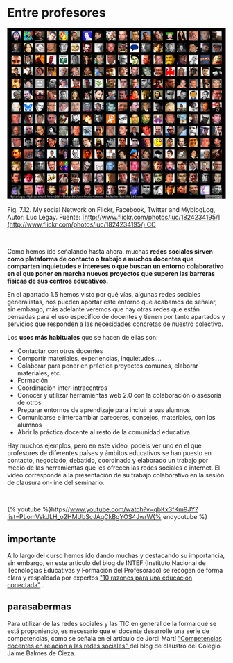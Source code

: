 
# Entre profesores


![](img/1824234195_e6b913c563_z.jpg)

Fig. 7.12. My social Network on Flickr, Facebook, Twitter and MyblogLog, Autor: Luc Legay. Fuente: [http://www.flickr.com/photos/luc/1824234195/](http://www.flickr.com/photos/luc/1824234195/) CC

 

Como hemos ido señalando hasta ahora, muchas **redes sociales sirven como plataforma de contacto o trabajo a muchos docentes que comparten inquietudes e intereses o que buscan un entorno colaborativo en el que poner en marcha nuevos proyectos que superen las barreras físicas de sus centros educativos.**

En el apartado 1.5 hemos visto por qué vías, algunas redes sociales generalistas, nos pueden aportar este entorno que acabamos de señalar, sin embargo, más adelante veremos que hay otras redes que están pensadas para el uso específico de docentes y tienen por tanto apartados y servicios que responden a las necesidades concretas de nuestro colectivo.

Los **usos más habituales** que se hacen de ellas son:

- Contactar con otros docentes
- Compartir materiales, experiencias, inquietudes,...
- Colaborar para poner en práctica proyectos comunes, elaborar materiales, etc.
- Formación
- Coordinación inter-intracentros
- Conocer y utilizar herramientas web 2.0 con la colaboración o asesoría de otros
- Preparar entornos de aprendizaje para incluir a sus alumnos 
- Comunicarse e intercambiar pareceres, consejos, materiales, con los alumnos
- Abrir la práctica docente al resto de la comunidad educativa

Hay muchos ejemplos, pero en este vídeo, podéis ver uno en el que profesores de diferentes países y ámbitos educativos se han puesto en contacto, negociado, debatido, coordinado y elaborado un trabajo por medio de las herramientas que les ofrecen las redes sociales e internet. El vídeo corresponde a la presentación de su trabajo colaborativo en la sesión de clausura on-line del seminario.

 


{% youtube %}https//www.youtube.com/watch?v=qbKx3fKm9JY?list=PLomVskJLH_o2HMUbScJAgCkBgYOS4JwrW{% endyoutube %}

## importante

A lo largo del curso hemos ido dando muchas y destacando su importancia, sin embargo, en este artículo del blog de INTEF (Instituto Nacional de Tecnologías Educativas y Formación del Profesorado) se recogen de forma clara y respaldada por expertos ["10 razones para una educación conectada"](http://blog.educalab.es/intef/2013/07/11/10-razones-para-una-educacion-conectada/) .

## parasabermas

Para utilizar de las redes sociales y las TIC en general de la forma que se está proponiendo, es necesario que el docente desarrolle una serie de competencias, como se señala en el artículo de Jordi Martí ["Competencias docentes en relación a las redes sociales" ](http://www.domingomendez.es/wp/?page_id=229)del blog de claustro del Colegio Jaime Balmes de Cieza.

